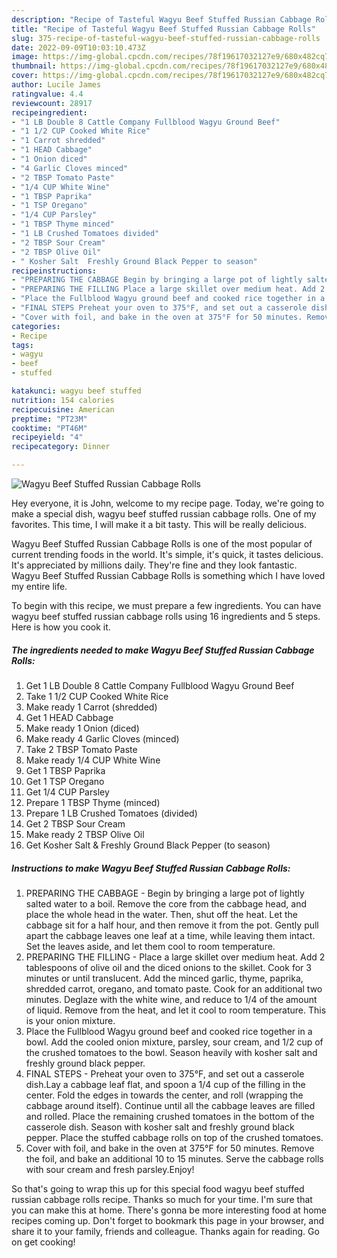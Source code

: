 ```yaml
---
description: "Recipe of Tasteful Wagyu Beef Stuffed Russian Cabbage Rolls"
title: "Recipe of Tasteful Wagyu Beef Stuffed Russian Cabbage Rolls"
slug: 375-recipe-of-tasteful-wagyu-beef-stuffed-russian-cabbage-rolls
date: 2022-09-09T10:03:10.473Z
image: https://img-global.cpcdn.com/recipes/78f19617032127e9/680x482cq70/wagyu-beef-stuffed-russian-cabbage-rolls-recipe-main-photo.jpg
thumbnail: https://img-global.cpcdn.com/recipes/78f19617032127e9/680x482cq70/wagyu-beef-stuffed-russian-cabbage-rolls-recipe-main-photo.jpg
cover: https://img-global.cpcdn.com/recipes/78f19617032127e9/680x482cq70/wagyu-beef-stuffed-russian-cabbage-rolls-recipe-main-photo.jpg
author: Lucile James
ratingvalue: 4.4
reviewcount: 28917
recipeingredient:
- "1 LB Double 8 Cattle Company Fullblood Wagyu Ground Beef"
- "1 1/2 CUP Cooked White Rice"
- "1 Carrot shredded"
- "1 HEAD Cabbage"
- "1 Onion diced"
- "4 Garlic Cloves minced"
- "2 TBSP Tomato Paste"
- "1/4 CUP White Wine"
- "1 TBSP Paprika"
- "1 TSP Oregano"
- "1/4 CUP Parsley"
- "1 TBSP Thyme minced"
- "1 LB Crushed Tomatoes divided"
- "2 TBSP Sour Cream"
- "2 TBSP Olive Oil"
- " Kosher Salt  Freshly Ground Black Pepper to season"
recipeinstructions:
- "PREPARING THE CABBAGE Begin by bringing a large pot of lightly salted water to a boil. Remove the core from the cabbage head, and place the whole head in the water. Then, shut off the heat. Let the cabbage sit for a half hour, and then remove it from the pot. Gently pull apart the cabbage leaves one leaf at a time, while leaving them intact. Set the leaves aside, and let them cool to room temperature."
- "PREPARING THE FILLING Place a large skillet over medium heat. Add 2 tablespoons of olive oil and the diced onions to the skillet. Cook for 3 minutes or until translucent. Add the minced garlic, thyme, paprika, shredded carrot, oregano, and tomato paste. Cook for an additional two minutes. Deglaze with the white wine, and reduce to 1/4 of the amount of liquid. Remove from the heat, and let it cool to room temperature. This is your onion mixture."
- "Place the Fullblood Wagyu ground beef and cooked rice together in a bowl. Add the cooled onion mixture, parsley, sour cream, and 1/2 cup of the crushed tomatoes to the bowl. Season heavily with kosher salt and freshly ground black pepper."
- "FINAL STEPS Preheat your oven to 375°F, and set out a casserole dish.Lay a cabbage leaf flat, and spoon a 1/4 cup of the filling in the center. Fold the edges in towards the center, and roll (wrapping the cabbage around itself). Continue until all the cabbage leaves are filled and rolled. Place the remaining crushed tomatoes in the bottom of the casserole dish. Season with kosher salt and freshly ground black pepper. Place the stuffed cabbage rolls on top of the crushed tomatoes."
- "Cover with foil, and bake in the oven at 375°F for 50 minutes. Remove the foil, and bake an additional 10 to 15 minutes. Serve the cabbage rolls with sour cream and fresh parsley.Enjoy!"
categories:
- Recipe
tags:
- wagyu
- beef
- stuffed

katakunci: wagyu beef stuffed 
nutrition: 154 calories
recipecuisine: American
preptime: "PT23M"
cooktime: "PT46M"
recipeyield: "4"
recipecategory: Dinner

---
```



![Wagyu Beef Stuffed Russian Cabbage Rolls](https://img-global.cpcdn.com/recipes/78f19617032127e9/680x482cq70/wagyu-beef-stuffed-russian-cabbage-rolls-recipe-main-photo.jpg)

Hey everyone, it is John, welcome to my recipe page. Today, we're going to make a special dish, wagyu beef stuffed russian cabbage rolls. One of my favorites. This time, I will make it a bit tasty. This will be really delicious.

Wagyu Beef Stuffed Russian Cabbage Rolls is one of the most popular of current trending foods in the world. It's simple, it's quick, it tastes delicious. It's appreciated by millions daily. They're fine and they look fantastic. Wagyu Beef Stuffed Russian Cabbage Rolls is something which I have loved my entire life.




To begin with this recipe, we must prepare a few ingredients. You can have wagyu beef stuffed russian cabbage rolls using 16 ingredients and 5 steps. Here is how you cook it.

<!--inarticleads1-->

##### The ingredients needed to make Wagyu Beef Stuffed Russian Cabbage Rolls:

1. Get 1 LB Double 8 Cattle Company Fullblood Wagyu Ground Beef
1. Take 1 1/2 CUP Cooked White Rice
1. Make ready 1 Carrot (shredded)
1. Get 1 HEAD Cabbage
1. Make ready 1 Onion (diced)
1. Make ready 4 Garlic Cloves (minced)
1. Take 2 TBSP Tomato Paste
1. Make ready 1/4 CUP White Wine
1. Get 1 TBSP Paprika
1. Get 1 TSP Oregano
1. Get 1/4 CUP Parsley
1. Prepare 1 TBSP Thyme (minced)
1. Prepare 1 LB Crushed Tomatoes (divided)
1. Get 2 TBSP Sour Cream
1. Make ready 2 TBSP Olive Oil
1. Get  Kosher Salt &amp; Freshly Ground Black Pepper (to season)




<!--inarticleads2-->

##### Instructions to make Wagyu Beef Stuffed Russian Cabbage Rolls:

1. PREPARING THE CABBAGE - Begin by bringing a large pot of lightly salted water to a boil. Remove the core from the cabbage head, and place the whole head in the water. Then, shut off the heat. Let the cabbage sit for a half hour, and then remove it from the pot. Gently pull apart the cabbage leaves one leaf at a time, while leaving them intact. Set the leaves aside, and let them cool to room temperature.
1. PREPARING THE FILLING - Place a large skillet over medium heat. Add 2 tablespoons of olive oil and the diced onions to the skillet. Cook for 3 minutes or until translucent. Add the minced garlic, thyme, paprika, shredded carrot, oregano, and tomato paste. Cook for an additional two minutes. Deglaze with the white wine, and reduce to 1/4 of the amount of liquid. Remove from the heat, and let it cool to room temperature. This is your onion mixture.
1. Place the Fullblood Wagyu ground beef and cooked rice together in a bowl. Add the cooled onion mixture, parsley, sour cream, and 1/2 cup of the crushed tomatoes to the bowl. Season heavily with kosher salt and freshly ground black pepper.
1. FINAL STEPS - Preheat your oven to 375°F, and set out a casserole dish.Lay a cabbage leaf flat, and spoon a 1/4 cup of the filling in the center. Fold the edges in towards the center, and roll (wrapping the cabbage around itself). Continue until all the cabbage leaves are filled and rolled. Place the remaining crushed tomatoes in the bottom of the casserole dish. Season with kosher salt and freshly ground black pepper. Place the stuffed cabbage rolls on top of the crushed tomatoes.
1. Cover with foil, and bake in the oven at 375°F for 50 minutes. Remove the foil, and bake an additional 10 to 15 minutes. Serve the cabbage rolls with sour cream and fresh parsley.Enjoy!




So that's going to wrap this up for this special food wagyu beef stuffed russian cabbage rolls recipe. Thanks so much for your time. I'm sure that you can make this at home. There's gonna be more interesting food at home recipes coming up. Don't forget to bookmark this page in your browser, and share it to your family, friends and colleague. Thanks again for reading. Go on get cooking!
